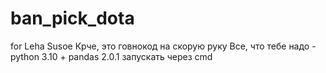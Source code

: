 # ban_pick_dota
for Leha Susoe
Крче, это говнокод на скорую руку 
Все, что тебе надо - python 3.10 + pandas 2.0.1
запускать через cmd 
